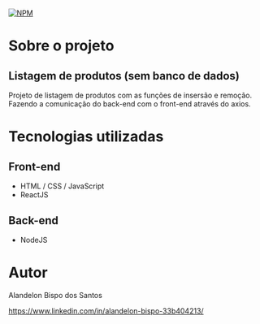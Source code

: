#  
[![NPM](https://img.shields.io/npm/l/react)](https://github.com/AlanBispo/ListadeProdutos/blob/main/LICENSE) 

# Sobre o projeto

## Listagem de produtos (sem banco de dados)
Projeto de listagem de produtos com as funções de insersão e remoção. Fazendo a comunicação do back-end com o front-end através do axios.

# Tecnologias utilizadas

## Front-end
- HTML / CSS / JavaScript
- ReactJS
## Back-end
- NodeJS

# Autor

Alandelon Bispo dos Santos

https://www.linkedin.com/in/alandelon-bispo-33b404213/
